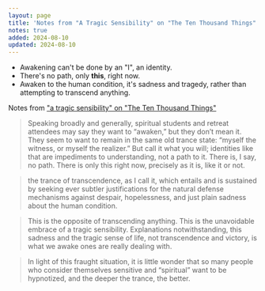 ```yaml
---
layout: page
title: 'Notes from "A Tragic Sensibility" on "The Ten Thousand Things"'
notes: true
added: 2024-08-10
updated: 2024-08-10
---
```


- Awakening can't be done by an "I", an identity.
- There's no path, only **this**, right now.
- Awaken to the human condition, it's sadness and tragedy, rather than attempting to transcend anything.

Notes from ["a tragic sensibility" on "The Ten Thousand Things"](https://robertsaltzman.substack.com/p/a-tragic-sensibility)

> Speaking broadly and generally, spiritual students and retreat attendees may say they want to “awaken,” but they don’t mean it. They seem to want to remain in the same old trance state: “myself the witness, or myself the realizer.” But call it what you will; identities like that are impediments to understanding, not a path to it. There is, I say, no path. There is only this right now, precisely as it is, like it or not.

> the trance of transcendence, as I call it, which entails and is sustained by seeking ever subtler justifications for the natural defense mechanisms against despair, hopelessness, and just plain sadness about the human condition.

> This is the opposite of transcending anything. This is the unavoidable embrace of a tragic sensibility. Explanations notwithstanding, this sadness and the tragic sense of life, not transcendence and victory, is what we awake ones are really dealing with. 

> In light of this fraught situation, it is little wonder that so many people who consider themselves sensitive and “spiritual” want to be hypnotized, and the deeper the trance, the better.